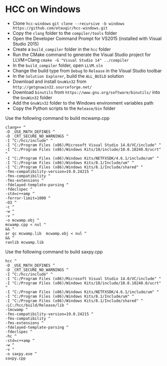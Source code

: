 HCC on Windows
======================
- Clone `hcc-windows`
`git clone --recursive -b windows https://github.com/otauqir/hcc-windows.git `
- Copy the `clang` folder to the `compiler/tools` folder
- Open the Developer Command Prompt for VS2015 (installed with Visual Studio 2015)
- Create a `build_compiler` folder in the `hcc` folder
- Run the CMake command to generate the Visual Studio project for LLVM+Clang
`cmake -G "Visual Studio 14" ../compiler`
- In the `build_compiler` folder, open `LLVM.sln`
- Change the build type from `Debug` to `Release` in the Visual Studio toolbar
- In the `Solution Explorer`, build the `ALL_BUILD` solution
- Download and install `GnuWin32` from `http://getgnuwin32.sourceforge.net/`
- Download `binutils` from `https://www.gnu.org/software/binutils/` into the `GnuWin32` folder
- Add the `GnuWin32` folder to the Windows environment variables path
- Copy the Python scripts to the `Release/bin` folder


Use the following command to build mcwamp.cpp
```
clang++ ^
-D _USE_MATH_DEFINES ^
-D _CRT_SECURE_NO_WARNINGS ^
-I "C:/hcc/include" ^
-I "C:/Program Files (x86)/Microsoft Visual Studio 14.0/VC/include" ^
-I "C:/Program Files (x86)/Windows Kits/10/include/10.0.10240.0/ucrt" ^
-I "C:/Program Files (x86)/Windows Kits/NETFXSDK/4.6.1/include/um" ^
-I "C:/Program Files (x86)/Windows Kits/8.1/Include/um" ^
-I "C:/Program Files (x86)/Windows Kits/8.1/Include/shared" ^
-fms-compatibility-version=19.0.24215 ^
-fms-compatibility ^
-fms-extensions ^
-fdelayed-template-parsing ^
-fdeclspec ^
-std=c++amp ^
-ferror-limit=1000 ^
-O3 ^
-c ^
-w ^
-v ^
-o mcwamp.obj ^
mcwamp.cpp < nul ^
&& ^
ar qc mcwamp.lib  mcwamp.obj < nul ^
&& ^
ranlib mcwamp.lib
```


Use the following command to build saxpy.cpp
```
hcc ^
-D _USE_MATH_DEFINES ^
-D _CRT_SECURE_NO_WARNINGS ^
-I "C:/hcc/include" ^
-I "C:/Program Files (x86)/Microsoft Visual Studio 14.0/VC/include" ^
-I "C:/Program Files (x86)/Windows Kits/10/include/10.0.10240.0/ucrt" ^
-I "C:/Program Files (x86)/Windows Kits/NETFXSDK/4.6.1/include/um" ^
-I "C:/Program Files (x86)/Windows Kits/8.1/Include/um" ^
-I "C:/Program Files (x86)/Windows Kits/8.1/Include/shared" ^
-LC:/hcc/build/Release/lib ^
-lmcwamp ^
-fms-compatibility-version=19.0.24215 ^
-fms-compatibility ^
-fms-extensions ^
-fdelayed-template-parsing ^
-fdeclspec ^
-hc ^
-std=c++amp ^
-w ^
-v ^
-o saxpy.exe ^
saxpy.cpp 
```

